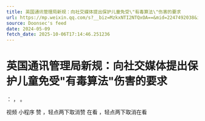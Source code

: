 ```yaml
---
title: 英国通讯管理局新规：向社交媒体提出保护儿童免受\"有毒算法\"伤害的要求
url: https://mp.weixin.qq.com/s?__biz=MzkxNTI2NTQxOA==&mid=2247492038&idx=4&sn=8442a1898bdbd56f55d9cc355d1d0cf0
source: Doonsec's feed
date: 2024-05-09
fetch_date: 2025-10-06T17:14:46.251236
---
```


# 英国通讯管理局新规：向社交媒体提出保护儿童免受\"有毒算法\"伤害的要求

：
，
。

视频
小程序
赞
，轻点两下取消赞
在看
，轻点两下取消在看